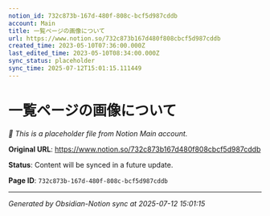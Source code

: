 ```yaml
---
notion_id: 732c873b-167d-480f-808c-bcf5d987cddb
account: Main
title: 一覧ページの画像について
url: https://www.notion.so/732c873b167d480f808cbcf5d987cddb
created_time: 2023-05-10T07:36:00.000Z
last_edited_time: 2023-05-10T08:34:00.000Z
sync_status: placeholder
sync_time: 2025-07-12T15:01:15.111449
---
```


# 一覧ページの画像について

*🔄 This is a placeholder file from Notion Main account.*

**Original URL**: https://www.notion.so/732c873b167d480f808cbcf5d987cddb

**Status**: Content will be synced in a future update.

**Page ID**: `732c873b-167d-480f-808c-bcf5d987cddb`

---

*Generated by Obsidian-Notion sync at 2025-07-12 15:01:15*
